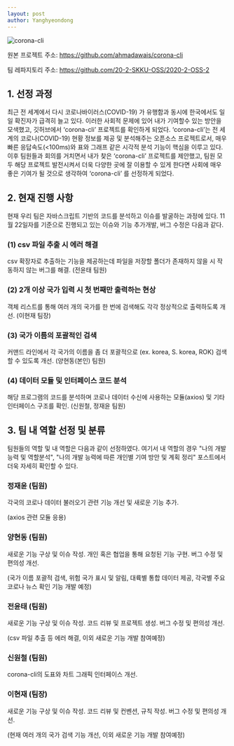 ```yaml
---
layout: post
author: Yanghyeondong
---
```


<img src="https://github.com/ahmadawais/corona-cli/raw/master/.github/logo.jpg" alt="corona-cli" />

원본 프로젝트 주소: https://github.com/ahmadawais/corona-cli

팀 레파지토리 주소: https://github.com/20-2-SKKU-OSS/2020-2-OSS-2

## 1. 선정 과정

  최근 전 세계에서 다시 코로나바이러스(COVID-19) 가 유행함과 동시에 한국에서도 일일 확진자가 급격히 늘고 있다.
이러한 사회적 문제에 있어 내가 기여할수 있는 방안을 모색했고, 깃허브에서 ‘corona-cli’ 프로젝트를 확인하게 되었다.
‘corona-cli’는 전 세계의 코로나(COVID-19) 현황 정보를 제공 및 분석해주는 오픈소스 프로젝트로서,
매우 빠른 응답속도(<100ms)와 표와 그래프 같은 시각적 분석 기능이 핵심을 이루고 있다.
이후 팀원들과 회의를 거치면서 내가 찾은 ‘corona-cli’ 프로젝트를 제안했고,  팀원 모두 해당 프로젝트 발전시켜서 
더욱 다양한 곳에 잘 이용할 수 있게 한다면 사회에 매우 좋은 기여가 될 것으로 생각하여 ‘corona-cli’ 를 선정하게 되었다.

## 2. 현재 진행 사항

  현재 우리 팀은 자바스크립트 기반의 코드를 분석하고 이슈를 발굴하는 과정에 있다. 
11월 22일자를 기준으로 진행되고 있는 이슈와 기능 추가개발, 버그 수정은 다음과 같다.

### (1) csv 파일 추출 시 에러 해결

csv 확장자로 추출하는 기능을 제공하는데 파일을 저장할 폴더가 존재하지 않을 시 작동하지 않는 버그를 해결. (전윤태 팀원)

### (2) 2개 이상 국가 입력 시 첫 번째만 출력하는 현상

객체 리스트를 통해 여러 개의 국가를 한 번에 검색해도 각각 정상적으로 출력하도록 개선. (이현재 팀장)

### (3) 국가 이름의 포괄적인 검색

커맨드 라인에서 각 국가의 이름을 좀 더 포괄적으로 (ex. korea, S. korea, ROK) 검색 할 수 있도록 개선. (양현동(본인) 팀원)

### (4) 데이터 모듈 및 인터페이스 코드 분석

해당 프로그램의 코드를 분석하며 코로나 데이터 수신에 사용하는 모듈(axios) 및 기타 인터페이스 구조를 확인. (신원철, 정재윤 팀원)


## 3. 팀 내 역할 선정 및 분류

팀원들의 역할 및 내 역할은 다음과 같이 선정하였다. 여기서 내 역할의 경우 "나의 개발 능력 및 역할분석", "나의 개발 능력에 따른 개인별 기여 방안 및 계획 정리" 포스트에서 더욱 자세히 확인할 수 있다.


### 정재윤 (팀원)

  각국의 코로나 데이터 불러오기 관련 기능 개선 및 새로운 기능 추가. 
  
  (axios 관련 모듈 응용)

### 양현동 (팀원)

  새로운 기능 구상 및 이슈 작성. 개인 혹은 협업을 통해 요청된 기능 구현. 버그 수정 및 편의성 개선.
  
  (국가 이름 포괄적 검색, 위험 국가 표시 및 알림, 대륙별 통합 데이터 제공, 각국별 주요 코로나 뉴스 확인 기능 개발 예정)

### 전윤태 (팀원)

  새로운 기능 구상 및 이슈 작성. 코드 리뷰 및 프로젝트 생성. 버그 수정 및 편의성 개선.
  
  (csv 파일 추출 등 에러 해결, 이외 새로운 기능 개발 참여예정)
 
### 신원철 (팀원)

  corona-cli의 도표와 차트 그래픽 인터페이스 개선.

### 이현재 (팀장)

  새로운 기능 구상 및 이슈 작성. 코드 리뷰 및 컨벤션, 규칙 작성. 버그 수정 및 편의성 개선. 
  
  (현재 여러 개의 국가 검색 기능 개선, 이외 새로운 기능 개발 참여예정)
